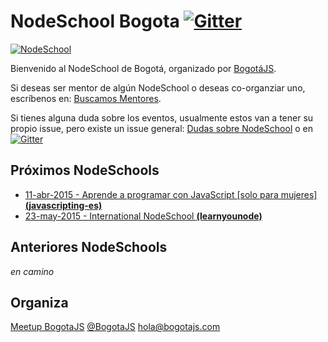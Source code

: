 # NodeSchool Bogota [![Gitter](https://badges.gitter.im/Join%20Chat.svg)](https://gitter.im/nodeschool/bogota?utm_source=badge&utm_medium=badge&utm_campaign=pr-badge)

[![NodeSchool](http://nodeschool.io/images/schoolhouse.svg)](http://nodeschool.io)

Bienvenido al NodeSchool de Bogotá, organizado por [BogotáJS](http://bogotajs.com).


Si deseas ser mentor de algún NodeSchool o deseas co-organziar uno, escríbenos en: [Buscamos Mentores](https://github.com/nodeschool/bogota/issues/1).

Si tienes alguna duda sobre los eventos, usualmente estos van a tener su propio issue, pero existe un issue general: [Dudas sobre NodeSchool](https://github.com/nodeschool/bogota/issues/3) o en [![Gitter](https://badges.gitter.im/Join%20Chat.svg)](https://gitter.im/nodeschool/bogota?utm_source=badge&utm_medium=badge&utm_campaign=pr-badge)

## Próximos NodeSchools
- [11-abr-2015 - Aprende a programar con JavaScript [solo para mujeres] **(javascripting-es)**](https://github.com/nodeschool/bogota/issues/4)
- [23-may-2015 - International NodeSchool **(learnyounode)**](https://github.com/nodeschool/bogota/issues/5)

## Anteriores NodeSchools
_en camino_

## Organiza
[Meetup BogotaJS](http://bogotajs.com)
[@BogotaJS](http://twitter.com/BogotaJS)
[hola@bogotajs.com](mailto:hola@bogotajs.com)
